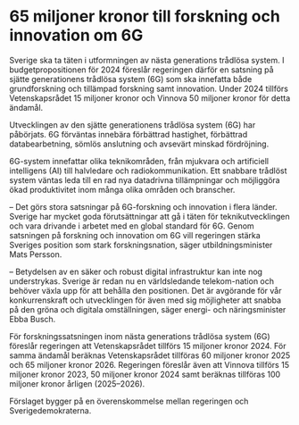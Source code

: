 # 65 miljoner kronor till forskning och innovation om 6G

Sverige ska ta täten i utformningen av nästa generations trådlösa system. I budgetpropositionen för 2024 föreslår regeringen därför en satsning på sjätte generationens trådlösa system (6G) som ska innefatta både grundforskning och tillämpad forskning samt innovation. Under 2024 tillförs Vetenskapsrådet 15 miljoner kronor och Vinnova 50 miljoner kronor för detta ändamål.

Utvecklingen av den sjätte generationens trådlösa system (6G) har påbörjats. 6G förväntas innebära förbättrad hastighet, förbättrad databearbetning, sömlös anslutning och avsevärt minskad fördröjning.

6G-system innefattar olika teknikområden, från mjukvara och artificiell intelligens (AI) till halvledare och radiokommunikation. Ett snabbare trådlöst system väntas leda till en rad nya datadrivna tillämpningar och möjliggöra ökad produktivitet inom många olika områden och branscher.

– Det görs stora satsningar på 6G-forskning och innovation i flera länder. Sverige har mycket goda förutsättningar att gå i täten för teknikutvecklingen och vara drivande i arbetet med en global standard för 6G. Genom satsningen på forskning och innovation om 6G vill regeringen stärka Sveriges position som stark forskningsnation, säger utbildningsminister Mats Persson.

– Betydelsen av en säker och robust digital infrastruktur kan inte nog understrykas. Sverige är redan nu en världsledande telekom-nation och behöver växla upp för att behålla den positionen. Det är avgörande för vår konkurrenskraft och utvecklingen för även med sig möjligheter att snabba på den gröna och digitala omställningen, säger energi- och näringsminister Ebba Busch.

För forskningssatsningen inom nästa generations trådlösa system (6G) föreslår regeringen att Vetenskapsrådet tillförs 15 miljoner kronor 2024. För samma ändamål beräknas Vetenskapsrådet tillföras 60 miljoner kronor 2025 och 65 miljoner kronor 2026. Regeringen föreslår även att Vinnova tillförs 15 miljoner kronor 2023, 50 miljoner kronor 2024 samt beräknas tillföras 100 miljoner kronor årligen (2025–2026).

Förslaget bygger på en överenskommelse mellan regeringen och Sverigedemokraterna.
